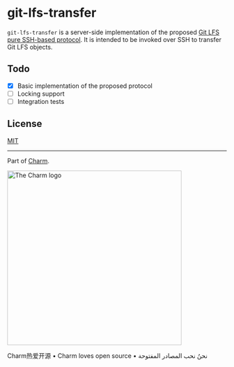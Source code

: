 # git-lfs-transfer

`git-lfs-transfer` is a server-side implementation of the proposed [Git LFS pure SSH-based protocol][proposal]. It is intended to be invoked over SSH to transfer Git LFS objects.

## Todo

- [x] Basic implementation of the proposed protocol
- [ ] Locking support
- [ ] Integration tests

[proposal]: https://github.com/git-lfs/git-lfs/blob/main/docs/proposals/ssh_adapter.md

## License

[MIT](https://github.com/charmbracelet/git-lfs-transfer/raw/master/LICENSE)

***

Part of [Charm](https://charm.sh).

<a href="https://charm.sh/"><img alt="The Charm logo" src="https://stuff.charm.sh/charm-badge.jpg" width="400"></a>

Charm热爱开源 • Charm loves open source • نحنُ نحب المصادر المفتوحة